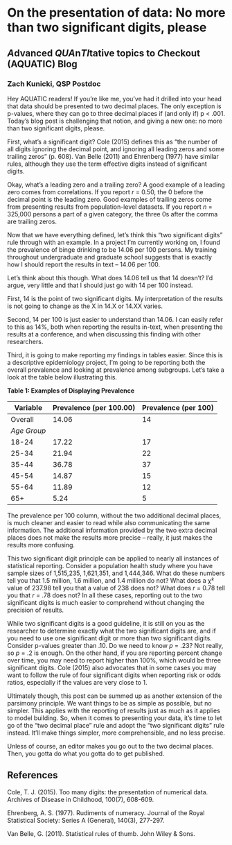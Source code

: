 # On the presentation of data: No more than two significant digits, please

## *A*dvanced *QUA*n*TI*tative topics to *C*heckout (AQUATIC) Blog

### Zach Kunicki, QSP Postdoc

Hey AQUATIC readers! If you’re like me, you’ve had it drilled into your head that data should be presented to two decimal places. The only exception is p-values, where they can go to three decimal places if (and only if) p < .001. Today’s blog post is challenging that notion, and giving a new one: no more than two significant digits, please.

First, what’s a significant digit? Cole (2015) defines this as “the number of all digits ignoring the decimal point, and ignoring all leading zeros and some trailing zeros” (p. 608). Van Belle (2011) and Ehrenberg (1977) have similar rules, although they use the term effective digits instead of significant digits.

Okay, what’s a leading zero and a trailing zero? A good example of a leading zero comes from correlations. If you report *r* = 0.50, the 0 before the decimal point is the leading zero. Good examples of trailing zeros come from presenting results from population-level datasets. If you report *n* = 325,000 persons a part of a given category, the three 0s after the comma are trailing zeros.

Now that we have everything defined, let’s think this “two significant digits” rule through with an example. In a project I’m currently working on, I found the prevalence of binge drinking to be 14.06 per 100 persons. My training throughout undergraduate and graduate school suggests that is exactly how I should report the results in text – 14.06 per 100.

Let’s think about this though. What does 14.06 tell us that 14 doesn’t? I’d argue, very little and that I should just go with 14 per 100 instead. 

First, 14 is the point of two significant digits. My interpretation of the results is not going to change as the X in 14.X or 14.XX varies. 

Second, 14 per 100 is just easier to understand than 14.06. I can easily refer to this as 14%, both when reporting the results in-text, when presenting the results at a conference, and when discussing this finding with other researchers.

Third, it is going to make reporting my findings in tables easier. Since this is a descriptive epidemiology project, I’m going to be reporting both the overall prevalence and looking at prevalence among subgroups. Let’s take a look at the table below illustrating this.

**Table 1: Examples of Displaying Prevalence**

| __Variable__  | __Prevalence (per 100.00)__  | __Prevalence (per 100)__ | 
| ------------- | ---------------------------- | ------------------------ |
| Overall | 14.06 | 14 |
|*Age Group*  |  |  |
|18-24 | 17.22 | 17 |
|25-34 | 21.94 | 22 |
|35-44 | 36.78 | 37 |
|45-54 | 14.87 | 15 |
|55-64 | 11.89 | 12 |
|65+   | 5.24  | 5  | 

The prevalence per 100 column, without the two additional decimal places, is much cleaner and easier to read while also communicating the same information. The additional information provided by the two extra decimal places does not make the results more precise – really, it just makes the results more confusing.

This two significant digit principle can be applied to nearly all instances of statistical reporting. Consider a population health study where you have sample sizes of 1,515,235, 1,621,351, and 1,444,346. What do these numbers tell you that 1.5 million, 1.6 million, and 1.4 million do not? What does a χ² value of 237.98 tell you that a value of 238 does not? What does *r* = 0.78 tell you that *r* = .78 does not? In all these cases, reporting out to the two significant digits is much easier to comprehend without changing the precision of results.

While two significant digits is a good guideline, it is still on you as the researcher to determine exactly what the two significant digits are, and if you need to use one significant digit or more than two significant digits. Consider p-values greater than .10. Do we need to know *p* = .23? Not really, so *p* = .2 is enough. On the other hand, if you are reporting percent change over time, you may need to report higher than 100%, which would be three significant digits. Cole (2015) also advocates that in some cases you may want to follow the rule of four significant digits when reporting risk or odds ratios, especially if the values are very close to 1.

Ultimately though, this post can be summed up as another extension of the parsimony principle. We want things to be as simple as possible, but no simpler. This applies with the reporting of results just as much as it applies to model building. So, when it comes to presenting your data, it’s time to let go of the “two decimal place” rule and adopt the “two significant digits” rule instead. It’ll make things simpler, more comprehensible, and no less precise.

Unless of course, an editor makes you go out to the two decimal places. Then, you gotta do what you gotta do to get published.

## References

Cole, T. J. (2015). Too many digits: the presentation of numerical data. Archives of Disease in Childhood, 100(7), 608-609.

Ehrenberg, A. S. (1977). Rudiments of numeracy. Journal of the Royal Statistical Society: Series A (General), 140(3), 277-297.

Van Belle, G. (2011). Statistical rules of thumb. John Wiley & Sons.
